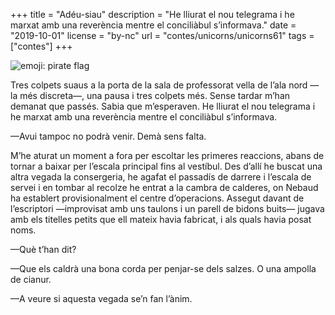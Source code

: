 +++
title = "Adéu-siau"
description = "He lliurat el nou telegrama i he marxat amb una reverència mentre el conciliàbul s’informava."
date = "2019-10-01"
license = "by-nc"
url = "contes/unicorns/unicorns61"
tags = ["contes"]
+++

<img class="emoji" alt="emoji: pirate flag" src="/contes/unicorns/twemoji/2620.svg">

Tres colpets suaus a la porta de la sala de professorat vella de l’ala nord —la més discreta—, una pausa i tres colpets més. Sense tardar m’han demanat que passés. Sabia que m’esperaven. He lliurat el nou telegrama i he marxat amb una reverència mentre el conciliàbul s’informava.

—Avui tampoc no podrà venir. Demà sens falta.

M’he aturat un moment a fora per escoltar les primeres reaccions, abans de tornar a baixar per l’escala principal fins al vestíbul. Des d’allí he buscat una altra vegada la consergeria, he agafat el passadís de darrere i l’escala de servei i en tombar al recolze he entrat a la cambra de calderes, on Nebaud ha establert provisionalment el centre d’operacions. Assegut davant de l’escriptori —improvisat amb uns taulons i un parell de bidons buits— jugava amb els titelles petits que ell mateix havia fabricat, i als quals havia posat noms.

—Què t’han dit?

—Que els caldrà una bona corda per penjar-se dels salzes. O una ampolla de cianur.

—A veure si aquesta vegada se’n fan l’ànim.
